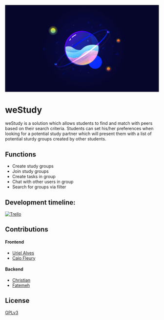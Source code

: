 <img src="public/design.png" alt="weStudy design">

# weStudy

weStudy is a solution which allows students to find and match with peers based on their search criteria. Students can set his/her preferences when looking for a potential study partner which will present them with a list of potential sturdy groups created by other students. 

## Functions

- Create study groups
- Join study groups
- Create tasks in group
- Chat with other users in group
- Search for groups via filter

## Development timeline:

[![Trello](https://img.shields.io/badge/Trello-0052CC?style=for-the-badge&logo=trello&logoColor=white)](https://kanbanflow.com/board/uEgM9p3)

## Contributions

#### Frontend
- [Uriel Alves](https://github.com/urieloalves)
- [Caio Fleury](https://github.com/caioF)

#### Backend
- [Christian](https://github.com/Codendaal1120)
- [Fatemeh]()

## License
[GPLv3](LICENSE.md)

